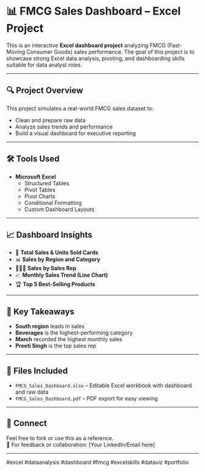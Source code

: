 # 📊 FMCG Sales Dashboard – Excel Project

This is an interactive **Excel dashboard project** analyzing FMCG (Fast-Moving Consumer Goods) sales performance. The goal of this project is to showcase strong Excel data analysis, pivoting, and dashboarding skills suitable for data analyst roles.

---

## 🔍 Project Overview

This project simulates a real-world FMCG sales dataset to:
- Clean and prepare raw data
- Analyze sales trends and performance
- Build a visual dashboard for executive reporting

---

## 🛠 Tools Used

- **Microsoft Excel**
  - Structured Tables
  - Pivot Tables
  - Pivot Charts
  - Conditional Formatting
  - Custom Dashboard Layouts

---

## 📈 Dashboard Insights

- 📌 **Total Sales & Units Sold Cards**
- 📊 **Sales by Region and Category**
- 🧑‍🤝‍🧑 **Sales by Sales Rep**
- 📈 **Monthly Sales Trend (Line Chart)**
- 🏆 **Top 5 Best-Selling Products**

---

## 🧠 Key Takeaways

- **South region** leads in sales
- **Beverages** is the highest-performing category
- **March** recorded the highest monthly sales
- **Preeti Singh** is the top sales rep

---

## 📁 Files Included

- `FMCG_Sales_Dashboard.xlsx` – Editable Excel workbook with dashboard and raw data
- `FMCG_Sales_Dashboard.pdf` – PDF export for easy viewing

---

## 🔗 Connect

Feel free to fork or use this as a reference.  
📩 For feedback or collaboration: [Your LinkedIn/Email here]

---

#excel #dataanalysis #dashboard #fmcg #excelskills #dataviz #portfolio

